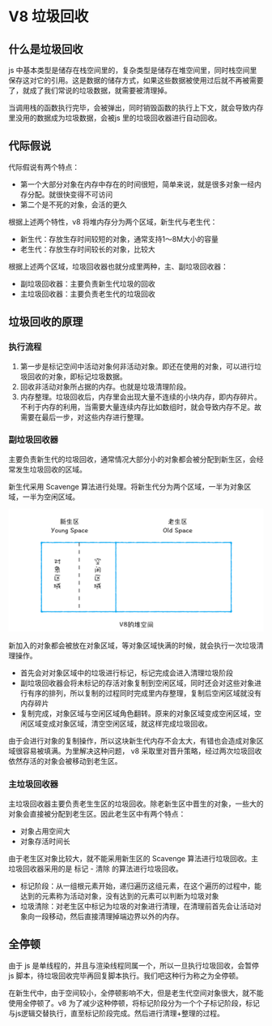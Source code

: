 # V8 垃圾回收


## 什么是垃圾回收

js 中基本类型是储存在栈空间里的，复杂类型是储存在堆空间里，同时栈空间里保存这对它的引用。这是数据的储存方式，如果这些数据被使用过后就不再被需要了，就成了我们常说的垃圾数据，就需要被清理掉。

当调用栈的函数执行完毕，会被弹出，同时销毁函数的执行上下文，就会导致内存里没用的数据成为垃圾数据，会被js 里的垃圾回收器进行自动回收。

## 代际假说

代际假说有两个特点：

- 第一个大部分对象在内存中存在的时间很短，简单来说，就是很多对象一经内存分配。就很快变得不可访问
- 第二个是不死的对象，会活的更久

根据上述两个特性，v8 将堆内存分为两个区域，新生代与老生代：

- 新生代：存放生存时间较短的对象，通常支持1～8M大小的容量
- 老生代：存放生存时间较长的对象，比较大

根据上述两个区域，垃圾回收器也就分成里两种，主、副垃圾回收器：

- 副垃圾回收器：主要负责新生代垃圾的回收
- 主垃圾回收器：主要负责老生代的垃圾回收

## 垃圾回收的原理

### 执行流程

1. 第一步是标记空间中活动对象何非活动对象。即还在使用的对象，可以进行垃圾回收的对象，即标记垃圾数据。
1. 回收非活动对象所占据的内存。也就是垃圾清理阶段。
1. 内存整理。垃圾回收后，内存里会出现大量不连续的小块内存，即内存碎片。不利于内存的利用，当需要大量连续内存比如数组时，就会导致内存不足。故需要在最后一步，对这些内存进行整理。

### 副垃圾回收器

主要负责新生代的垃圾回收，通常情况大部分小的对象都会被分配到新生区，会经常发生垃圾回收的区域。

新生代采用 Scavenge 算法进行处理。将新生代分为两个区域，一半为对象区域，一半为空闲区域。

![v8 堆叠空间](v8堆叠空间.png)

新加入的对象都会被放在对象区域，等对象区域快满的时候，就会执行一次垃圾清理操作。

- 首先会对对象区域中的垃圾进行标记，标记完成会进入清理垃圾阶段
- 副垃圾回收器会将未标记的存活对象复制到空闲区域，同时还会对这些对象进行有序的排列，所以复制的过程同时完成里内存整理，复制后空闲区域就没有内存碎片
- 复制完成，对象区域与空闲区域角色翻转。原来的对象区域变成空闲区域，空闲区域变成对象区域，清空空闲区域，就这样完成垃圾回收。

由于会进行对象的复制操作，所以这块新生代内存不会太大，有错也会造成对象区域很容易被填满。为里解决这种问题， v8 采取里对晋升策略，经过两次垃圾回收依然存活的对象会被移动到老生区。

### 主垃圾回收器

主垃圾回收器主要负责老生生区的垃圾回收。除老新生区中晋生的对象，一些大的对象会直接被分配到老生区。因此老生区中有两个特点：

- 对象占用空间大
- 对象存活时间长

由于老生区对象比较大，就不能采用新生区的 Scavenge 算法进行垃圾回收。主垃圾回收器采用的是 标记 - 清除 的算法进行垃圾回收。

- 标记阶段：从一组根元素开始，递归遍历这组元素，在这个遍历的过程中，能达到的元素称为活动对象，没有达到的元素可以判断为垃圾对象
- 垃圾清除：对老生区中标记为垃圾的对象进行清理，在清理前首先会让活动对象向一段移动，然后直接清理掉端边界以外的内存。

## 全停顿

由于 js 是单线程的，并且与渲染线程同属一个，所以一旦执行垃圾回收，会暂停 js 脚本，待垃圾回收完毕再回复脚本执行。我们吧这种行为称之为全停顿。

在新生代中，由于空间较小，全停顿影响不大，但是老生代空间对象很大，就不能使用全停顿了。v8 为了减少这种停顿，将标记阶段分为一个个子标记阶段，标记与js逻辑交替执行，直至标记阶段完成。然后进行清理+整理的过程。

